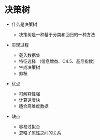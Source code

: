 # 决策树

- 什么是决策树

  - 决策树是一种基于分类和回归的一种方法

- 实现过程

  - 载入数据集
  - 特征选择 （信息增益、C4.5、基尼指数）
  - 生成决策树
  - 剪枝

- 优点

  - 可解释性强
  - 计算速度快
  - 适合高维度数据

- 缺点

  - 容易过拟合
  - 忽略了属性之间的关系

  

